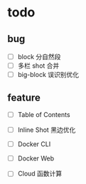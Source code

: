# todo

## bug

- [ ] block 分自然段
- [ ] 多栏 shot 合并
- [ ] big-block 误识别优化

## feature

- [ ] Table of Contents
- [ ] Inline Shot 黑边优化

- [ ] Docker CLI
- [ ] Docker Web
- [ ] Cloud 函数计算
